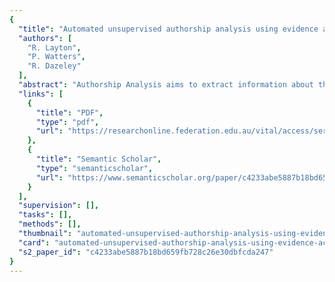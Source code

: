 ```yaml
---
{
  "title": "Automated unsupervised authorship analysis using evidence accumulation clustering",
  "authors": [
    "R. Layton",
    "P. Watters",
    "R. Dazeley"
  ],
  "abstract": "Authorship Analysis aims to extract information about the authorship of documents from features within those documents. Typically, this is performed as a classification task with the aim of identifying the author of a document, given a set of documents of known authorship. Alternatively, unsupervised methods have been developed primarily as visualisation tools to assist the manual discovery of clusters of authorship within a corpus by analysts. However, there is a need in many fields for more sophisticated unsupervised methods to automate the discovery, profiling and organisation of related information through clustering of documents by authorship. An automated and unsupervised methodology for clustering documents by authorship is proposed in this paper. The methodology is named NUANCE, for n -gram Unsupervised Automated Natural Cluster Ensemble. Testing indicates that the derived clusters have a strong correlation to the true authorship of unseen documents.",
  "links": [
    {
      "title": "PDF",
      "type": "pdf",
      "url": "https://researchonline.federation.edu.au/vital/access/services/Download/vital:4856/SOURCE1"
    },
    {
      "title": "Semantic Scholar",
      "type": "semanticscholar",
      "url": "https://www.semanticscholar.org/paper/c4233abe5887b18bd659fb728c26e30dbfcda247"
    }
  ],
  "supervision": [],
  "tasks": [],
  "methods": [],
  "thumbnail": "automated-unsupervised-authorship-analysis-using-evidence-accumulation-clustering-thumb.jpg",
  "card": "automated-unsupervised-authorship-analysis-using-evidence-accumulation-clustering-card.jpg",
  "s2_paper_id": "c4233abe5887b18bd659fb728c26e30dbfcda247"
}
---
```


